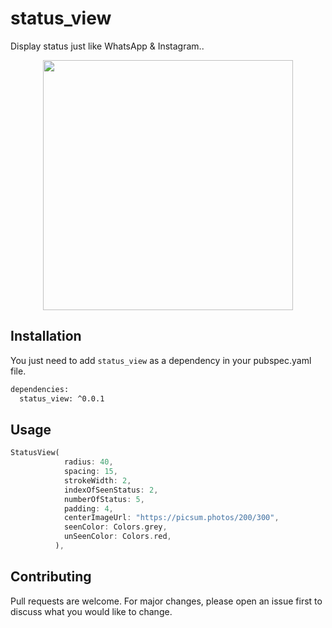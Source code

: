 # status_view

Display status just like WhatsApp & Instagram..

<p align="center">
  <img src="https://raw.githubusercontent.com/akshayambaliya/flutter_status_view/main/assets/status.png" height="400px">
</p>

## Installation

You just need to add ```status_view``` as a dependency in your pubspec.yaml file.

```bash
dependencies:
  status_view: ^0.0.1
```

## Usage

```dart
StatusView(
            radius: 40,
            spacing: 15,
            strokeWidth: 2,
            indexOfSeenStatus: 2,
            numberOfStatus: 5,
            padding: 4,
            centerImageUrl: "https://picsum.photos/200/300",
            seenColor: Colors.grey,
            unSeenColor: Colors.red,
          ),
```

## Contributing
Pull requests are welcome. For major changes, please open an issue first to discuss what you would like to change.
